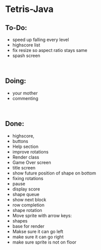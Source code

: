 # Tetris-Java

To-Do:
-
- speed up falling every level
- highscore list
- fix resize so aspect ratio stays same
- spash screen

<br>

Doing:
-
- your mother
- commenting

<br>

Done: 
-
- highscore,
- buttons
- Help section
- improve rotations
- Render class
- Game Over screen
- title screen
- show future position of shape on bottom
- fixing rotations
- pause
- display score
- shape queue
- show next block
- row completion
- shape rotation
- Move sprite with arrow keys:
- shapes
- base for render
- Makse sure it can go left
- make sure it can go right
- make sure sprite is not on floor

